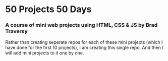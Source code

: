 # 50 Projects 50 Days
### A course of mini web projects using HTML, CSS & JS by Brad Traversy
Rather than creating seperate repos for each of these mini projects (which I have done for the first 10 projects), I am creating this single repo. And then I will add mini projects to it one by one. 

